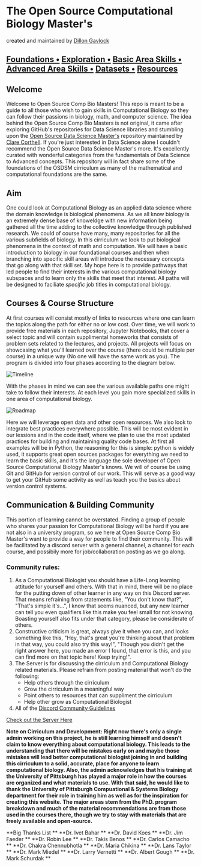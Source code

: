 # The Open Source Computational Biology Master's
created and maintained by [Dillon Gavlock](https://dillongavlock.dev/)

## [Foundations  •](/foundations.md) [Exploration  •](/exploration.md) [Basic Area Skills   •](/basicskills.md) [Advanced Area Skills   •](/advancedareaskills.md) [Datasets   •](/datasets.md) [Resources](/resources.md)

## Welcome
Welcome to Open Source Comp Bio Masters! This repo is meant to be a guide to all those who wish to gain skills in Computational Biology so they can follow their passions in biology, math, and computer science. The idea behind the Open Source Comp Bio Masters is not original, it came after exploring GitHub's repositories for Data Science libraries and stumbling upon the [Open Source Data Science Master's](http://datasciencemasters.org/) repository maintained by [Clare Corthell](https://github.com/clarecorthell). If you're just interested in Data Science alone I couldn't recommend the Open Source Data Science Master's more. It's excellently curated with wonderful categories from the fundamentals of Data Science to Advanced concepts. This repository will in fact share some of the foundations of the OSDSM cirriculum as many of the mathematical and computational foundations are the same.

## Aim
One could look at Computational Biology as an applied data science where the domain knowledge is biological phenomena. As we all know biology is an extremely dense base of knoweldge with new information being gathered all the time adding to the collective knowledge through published research. We could of course have many, many repositories for all the various subfields of biology. In this cirriculum we look to put biological phenomena in the context of math and computation. We will have a basic introduction to biology in our foundational courses and then when branching into specific skill areas will introduce the necessary concepts that go along with that skill set. My hope here is to provide pathways that led people to find their interests in the various computational biology subspaces and to learn only the skills that meet that interest. All paths will be designed to faciliate *specific* job titles in computational biology.

## Courses & Course Structure
At first courses will consist mostly of links to resources where one can learn the topics along the path for either no or low cost. Over time, we will work to provide free materials in each repository, Jupyter Notebooks, that cover a select topic and will contain supplimental homeworks that consists of problem sets related to the lectures, and projects. All projects will focus on showcasing what you'll learned over the course (there could be multiple per course) in a unique way (No one will have the same work as you). The program is divided into four phases according to the diagram below.

![Timeline](/OSCBTimeline.jpg)

With the phases in mind we can see the various available paths one might take to follow their interests. At each level you gain more specialized skills in one area of computational biology.

![Roadmap](/OSCBGeneralAreaRoadmap.jpeg)

Here we will leverage open data and other open resources. We also look to integrate best practices everywhere possible. This will be most evident in our lessions and in the code itself, where we plan to use the most updated practices for building and maintaining quality code bases. At first all examples will be in Python, the reasoning for this is simple: python is widely used, it supports great open sources packages for everything we need to learn the basic skills, and it's the language the sole developer of Open Source Computational Biology Master's knows. We will of course be using Git and GitHub for version control of our work. This will serve as a good way to get your GitHub some activity as well as teach you the basics about version control systems.

## Communication & Building Community
This portion of learning cannot be overstated. Finding a group of people who shares your passion for Computational Biology will be hard if you are not also in a university program, so we here at Open Source Comp Bio Master's want to provide a way for people to find their community. This will be facilitated by a discord server with a general channel, a channel for each course, and possibily more for job/collaboration posting as we go along. 

### Community rules:

1. As a Computational Biologist you should have a Life-Long learning attitude for yourself and others. With that in mind, there will be no place for the putting down of other learner in any way on this Discord server. That means refraining from statements like, "You don't know that?", "That's simple it's...", I know that seems nuanced, but any new learner can tell you even qualifiers like this make you feel small for not knowing. Boasting yourself also fits under that category, please be considerate of others. 
2. Constructive criticism is great, always give it when you can, and looks something like this, "Hey, that's great you're thinking about that problem in that way, you could also try this way!", "Though you didn't get the right answer here, you made an error I found, that error is this, and you can find more on that topic here! Keep trying!".
2. The Server is for discussing the cirriculum and Computational Biology related materials. Please refrain from posting material that won't do the following:
   * Help others through the cirriculum
   * Grow the cirriculum in a meaningful way
   * Point others to resources that can suppliment the cirriculum
   * Help other grow as Computational Biologist
3. All of the [Discord Community Guidelines](https://discord.com/guidelines)

[Check out the Server Here](https://discord.gg/ZAYWuSg)


**Note on Cirriculum and Development: Right now there's only a single admin working on this project, he is still learning himself and doesn't claim to know everything about computational biology. This leads to the understanding that there will be mistakes early on and maybe those mistakes will lead better computational biologist joining in and building this cirriculum to a solid, accurate, place for anyone to learn computational biology. Also, the admin acknowledges that his training at the University of Pittsburgh has played a major role in how the courses are organized and what materials to use. With that said, he would like to thank the University of Pittsburgh Compuational & Systems Biology department for their role in training him as well as for the inspiration for creating this website. The major areas stem from the PhD. program breakdown and much of the material recommendations are from those used in the courses there, though we try to stay with materials that are freely available and open-source.**

**Big Thanks List **
**Dr. Ivet Bahar **
**Dr. David Koes **
**Dr. Jim Faeder **
**Dr. Robin Lee **
**Dr. Takis Benos **
**Dr. Carlos Camacho **
**Dr. Chakra Chennubhotla **
**Dr. Maria Chikina **
**Dr. Lans Taylor **
**Dr. Mark Miedel **
**Dr. Larry Vernetti **
**Dr. Albert Gough **
**Dr. Mark Schurdak **

